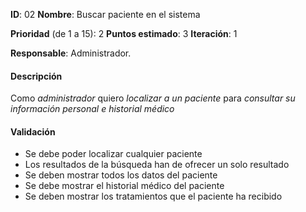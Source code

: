 **ID**: 02
**Nombre**: Buscar paciente en el sistema

**Prioridad** (de 1 a 15): 2
**Puntos estimado**: 3
**Iteración**: 1

**Responsable**: Administrador.

#### Descripción

Como *administrador* quiero *localizar a un paciente* para *consultar su información personal e historial médico*

#### Validación

* Se debe poder localizar cualquier paciente
* Los resultados de la búsqueda han de ofrecer un solo resultado
* Se deben mostrar todos los datos del paciente
* Se debe mostrar el historial médico del paciente
* Se deben mostrar los tratamientos que el paciente ha recibido

